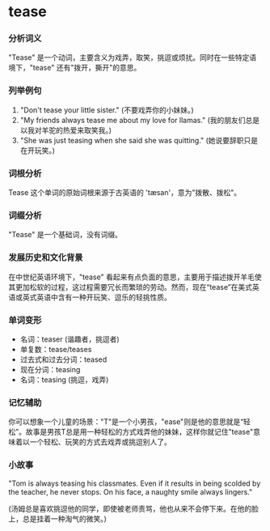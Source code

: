 # tease

### 分析词义

  

"Tease" 是一个动词，主要含义为戏弄，取笑，挑逗或烦扰。同时在一些特定语境下，"tease" 还有"拨开，撕开"的意思。

  

### 列举例句

  

1.  "Don't tease your little sister." (不要戏弄你的小妹妹。)
2.  "My friends always tease me about my love for llamas." (我的朋友们总是以我对羊驼的热爱来取笑我。)
3.  "She was just teasing when she said she was quitting." (她说要辞职只是在开玩笑。)

  

### 词根分析

  

Tease 这个单词的原始词根来源于古英语的 'tæsan'，意为"拨散、拨松"。

  

### 词缀分析

  

"Tease" 是一个基础词，没有词缀。

  

### 发展历史和文化背景

  

在中世纪英语环境下，"tease" 看起来有点负面的意思，主要用于描述拨开羊毛使其更加松软的过程，这过程需要冗长而繁琐的劳动。然而，现在“tease”在美式英语或英式英语中含有一种开玩笑、逗乐的轻挑性质。

  

### 单词变形

  

*   名词：teaser (谐趣者，挑逗者)
*   单复数：tease/teases
*   过去式和过去分词：teased
*   现在分词：teasing
*   名词：teasing (挑逗，戏弄)

  

### 记忆辅助

  

你可以想象一个儿童的场景："T"是一个小男孩，"ease"则是他的意思就是“轻松”。故事是男孩T总是用一种轻松的方式戏弄他的妹妹，这样你就记住"tease"意味着以一个轻松、玩笑的方式去戏弄或挑逗别人了。

  

### 小故事

  

"Tom is always teasing his classmates. Even if it results in being scolded by the teacher, he never stops. On his face, a naughty smile always lingers."

  

(汤姆总是喜欢挑逗他的同学，即使被老师责骂，他也从来不会停下来。在他的脸上，总是挂着一种淘气的微笑。)
